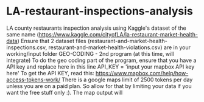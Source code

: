 # LA-restaurant-inspections-analysis
LA county restaurants inspection analysis using Kaggle's dataset of the same name (https://www.kaggle.com/cityofLA/la-restaurant-market-health-data)
Ensure that 2 dataset files (restaurant-and-market-health-inspections.csv, restaurant-and-market-health-violations.csv) are in your working/input folder
GEO-CODING - 2nd program (at this time, will integrate)
To do the geo coding part of the program, ensure that you have a API key and replace here in this line
 API_KEY = 'input your mapbox API key here'
 To get the API KEY, read this: https://www.mapbox.com/help/how-access-tokens-work/
 There is a google maps limit of 2500 tokens per day unless you are on a paid plan.  So allow for that by limiting your data if you want the free stuff only :).
 The map output will 
